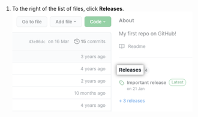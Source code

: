 1. To the right of the list of files, click **Releases**. ![Sección de lanzamientos en la barra lateral de lado derecho](/assets/images/help/releases/release-link.png)
